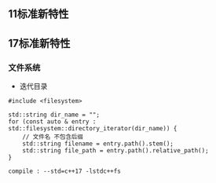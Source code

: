 

## 11标准新特性



## 17标准新特性
### 文件系统
* 迭代目录

```
#include <filesystem>

std::string dir_name = "";
for (const auto & entry :
std::filesystem::directory_iterator(dir_name)) {
    // 文件名 不包含后缀
    std::string filename = entry.path().stem();
    std::string file_path = entry.path().relative_path();
}

compile : --std=c++17 -lstdc++fs
```